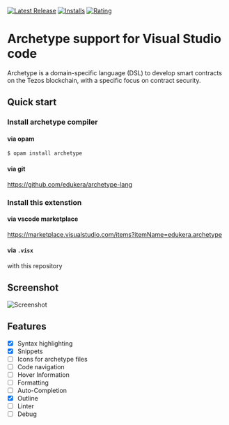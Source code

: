 [![Latest Release](https://vsmarketplacebadge.apphb.com/version-short/edukera.archetype.svg)](https://marketplace.visualstudio.com/items?itemName=edukera.archetype)
[![Installs](https://vsmarketplacebadge.apphb.com/installs/edukera.archetype.svg)](https://marketplace.visualstudio.com/items?itemName=edukera.archetype)
[![Rating](https://vsmarketplacebadge.apphb.com/rating-short/edukera.archetype.svg)](https://marketplace.visualstudio.com/items?itemName=edukera.archetype#review-details)

# Archetype support for Visual Studio code

Archetype is a domain-specific language (DSL) to develop smart contracts on the Tezos blockchain, with a specific focus on contract security.

##  Quick start
### Install archetype compiler

#### via opam
```$ opam install archetype```

#### via git
https://github.com/edukera/archetype-lang

### Install this extenstion

#### via vscode marketplace
https://marketplace.visualstudio.com/items?itemName=edukera.archetype

#### via `.visx`
with this repository


## Screenshot

![Screenshot](screenshots/screenshot_01.png)

## Features

- [X] Syntax highlighting
- [X] Snippets
- [ ] Icons for archetype files
- [ ] Code navigation
- [ ] Hover Information
- [ ] Formatting
- [ ] Auto-Completion
- [X] Outline
- [ ] Linter
- [ ] Debug

